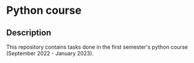 # Python course

## Description

This repository contains tasks done in the first semester's python course (September 2022 - January 2023).
